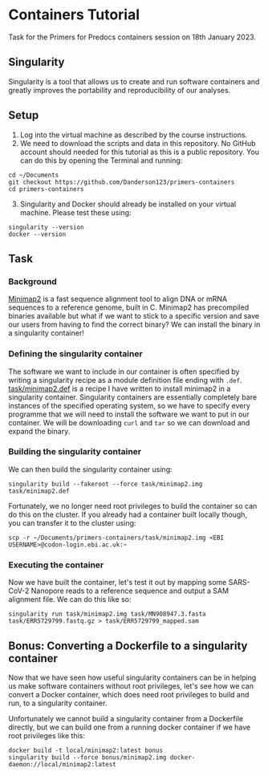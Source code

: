# Containers Tutorial

Task for the Primers for Predocs containers session on 18th January 2023.

## Singularity

Singularity is a tool that allows us to create and run software containers and greatly improves the portability and reproducibility of our analyses.

## Setup

1) Log into the virtual machine as described by the course instructions.
2) We need to download the scripts and data in this repository. No GitHub account should needed for this tutorial as this is a public repository. You can do this by opening the Terminal and running:
```{bash}
cd ~/Documents
git checkout https://github.com/Danderson123/primers-containers
cd primers-containers
```
3) Singularity and Docker should already be installed on your virtual machine. Please test these using:
```{bash}
singularity --version
docker --version
```

## Task

### Background

[Minimap2](https://github.com/lh3/minimap2) is a fast sequence alignment tool to align DNA or mRNA sequences to a reference genome, built in C. Minimap2 has precompiled binaries available but what if we want to stick to a specific version and save our users from having to find the correct binary? We can install the binary in a singularity container!

### Defining the singularity container

The software we want to include in our container is often specified by writing a singularity recipe as a module definition file ending with `.def`. [task/minimap2.def](https://github.com/Danderson123/primers-containers/blob/master/task/minimap2-recipe.def) is a recipe I have written to install minimap2 in a singularity container. Singularity containers are essentially completely bare instances of the specified operating system, so we have to specify every programme that we will need to install the software we want to put in our container. We will be downloading `curl` and `tar` so we can download and expand the binary.

### Building the singularity container

We can then build the singularity container using:
```{bash}
singularity build --fakeroot --force task/minimap2.img task/minimap2.def
```
Fortunately, we no longer need root privileges to build the container so can do this on the cluster. If you already had a container built locally though, you can transfer it to the cluster using:
```{bash}
scp -r ~/Documents/primers-containers/task/minimap2.img <EBI USERNAME>@codon-login.ebi.ac.uk:~
```

### Executing the container

Now we have built the container, let's test it out by mapping some SARS-CoV-2 Nanopore reads to a reference sequence and output a SAM alignment file. We can do this like so:
```{bash}
singularity run task/minimap2.img task/MN908947.3.fasta task/ERR5729799.fastq.gz > task/ERR5729799_mapped.sam
```

## Bonus: Converting a Dockerfile to a singularity container

Now that we have seen how useful singularity containers can be in helping us make software containers without root privileges, let's see how we can convert a Docker container, which does need root privileges to build and run, to a singularity container.

Unfortunately we cannot build a singularity container from a Dockerfile directly, but we can build one from a running docker container if we have root privileges like this:

```{bash}
docker build -t local/minimap2:latest bonus
singularity build --force bonus/minimap2.img docker-daemon://local/minimap2:latest
```

